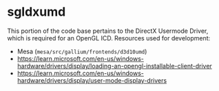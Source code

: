 # sgldxumd

This portion of the code base pertains to the DirectX Usermode Driver, which is required for an OpenGL ICD. Resources used for development:
- Mesa (`mesa/src/gallium/frontends/d3d10umd`)
- https://learn.microsoft.com/en-us/windows-hardware/drivers/display/loading-an-opengl-installable-client-driver
- https://learn.microsoft.com/en-us/windows-hardware/drivers/display/user-mode-display-drivers